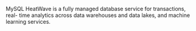 MySQL HeatWave is a fully managed database service for transactions, real- time analytics across data warehouses and data lakes, and machine learning services.